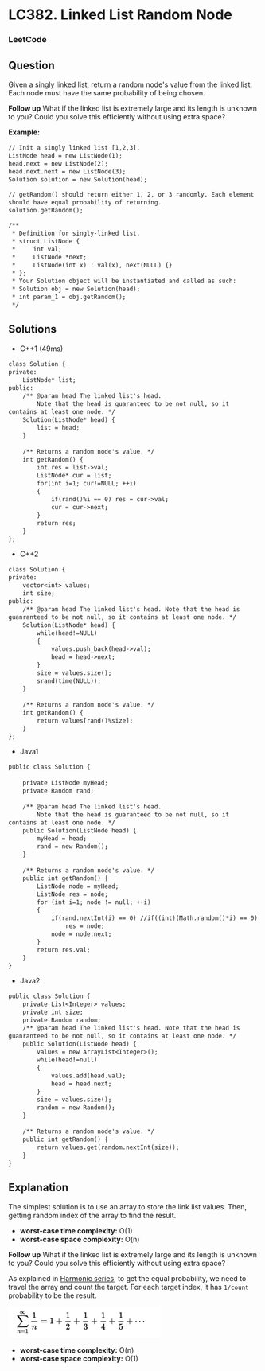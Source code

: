 # LC382. Linked List Random Node

### LeetCode

## Question

Given a singly linked list, return a random node's value from the linked list. Each node must have the same probability of being chosen.

**Follow up** What if the linked list is extremely large and its length is unknown to you? Could you solve this efficiently without using extra space?

**Example:**

```
// Init a singly linked list [1,2,3].
ListNode head = new ListNode(1);
head.next = new ListNode(2);
head.next.next = new ListNode(3);
Solution solution = new Solution(head);
```

```
// getRandom() should return either 1, 2, or 3 randomly. Each element should have equal probability of returning.
solution.getRandom();
```

```
/**
 * Definition for singly-linked list.
 * struct ListNode {
 *     int val;
 *     ListNode *next;
 *     ListNode(int x) : val(x), next(NULL) {}
 * };
 * Your Solution object will be instantiated and called as such:
 * Solution obj = new Solution(head);
 * int param_1 = obj.getRandom();
 */
```

## Solutions

* C++1 (49ms)
```
class Solution {
private:
    ListNode* list;
public:
    /** @param head The linked list's head.
        Note that the head is guaranteed to be not null, so it contains at least one node. */
    Solution(ListNode* head) {
        list = head;
    }
    
    /** Returns a random node's value. */
    int getRandom() {
        int res = list->val;
        ListNode* cur = list;
        for(int i=1; cur!=NULL; ++i)
        {
            if(rand()%i == 0) res = cur->val;
            cur = cur->next;
        }
        return res;
    }
};
```

* C++2
```
class Solution {
private:
    vector<int> values;
    int size;
public:
    /** @param head The linked list's head. Note that the head is guanranteed to be not null, so it contains at least one node. */
    Solution(ListNode* head) {
        while(head!=NULL)
        {
            values.push_back(head->val);
            head = head->next;
        }
        size = values.size();
        srand(time(NULL));
    }
    
    /** Returns a random node's value. */
    int getRandom() {
        return values[rand()%size];
    }
};
```

* Java1
```
public class Solution {

    private ListNode myHead;
    private Random rand;
    
    /** @param head The linked list's head.
        Note that the head is guaranteed to be not null, so it contains at least one node. */
    public Solution(ListNode head) {
        myHead = head;
        rand = new Random();
    }
    
    /** Returns a random node's value. */
    public int getRandom() {
        ListNode node = myHead;
        ListNode res = node;
        for (int i=1; node != null; ++i)
        {
            if(rand.nextInt(i) == 0) //if((int)(Math.random()*i) == 0)
                res = node;
            node = node.next;
        }
        return res.val;
    }
}
```

* Java2
```
public class Solution {
    private List<Integer> values;
    private int size;
    private Random random;
    /** @param head The linked list's head. Note that the head is guanranteed to be not null, so it contains at least one node. */
    public Solution(ListNode head) {
        values = new ArrayList<Integer>();
        while(head!=null)
        {
            values.add(head.val);
            head = head.next;
        }
        size = values.size();
        random = new Random();
    }
    
    /** Returns a random node's value. */
    public int getRandom() {
        return values.get(random.nextInt(size));
    }
}
```

## Explanation

The simplest solution is to use an array to store the link list values. Then, getting random index of the array to find the result.

* **worst-case time complexity:** O(1)
* **worst-case space complexity:** O(n)

**Follow up**  What if the linked list is extremely large and its length is unknown to you? Could you solve this efficiently without using extra space?

As explained in <a href="https://en.wikipedia.org/wiki/Harmonic_series_(mathematics)">Harmonic series</a>, to get the equal probability, we need to travel the array and count the target. For each target index, it has `1/count` probability to be the result.

![HarmonicSeries](Images/HarmonicSeries.tiff)

* **worst-case time complexity:** O(n)
* **worst-case space complexity:** O(1)